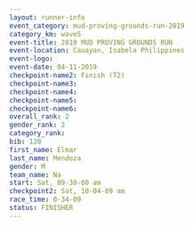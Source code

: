 ```yaml
---
layout: runner-info 
event_category: mud-proving-grounds-run-2019 
category_km: wave5 
event-title: 2019 MUD PROVING GROUNDS RUN 
event-location: Cauayan, Isabela Philippines 
event-logo: 
event-date: 04-11-2019 
checkpoint-name2: Finish (T2) 
checkpoint-name3: 
checkpoint-name4: 
checkpoint-name5: 
checkpoint-name6: 
overall_rank: 2
gender_rank: 2
category_rank: 
bib: 120
first_name: Elmar
last_name: Mendoza
gender: M
team_name: Na
start: Sat, 09-30-00 am
checkpoint2: Sat, 10-04-09 am
race_time: 0-34-09
status: FINISHER
---
```

